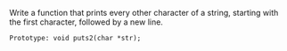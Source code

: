 Write a function that prints every other character of a string, starting with the first character, followed by a new line.



    Prototype: void puts2(char *str);


